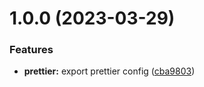 # 1.0.0 (2023-03-29)


### Features

* **prettier:** export prettier config ([cba9803](https://github.com/brycked/prettier-config/commit/cba98036b30580cac17942b6e2da79b1ccea5517))
